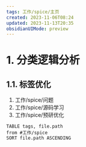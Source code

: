 ```yaml
---
tags: 工作/spice/主页
created: 2023-11-06T08:24
updated: 2023-11-13T20:35
obsidianUIMode: preview
---
```

# 1. 分类逻辑分析
## 1.1. 标签优化
1. 工作/spice/问题
2. 工作/spice/源码学习
3. 工作/spice/预研优化

```dataview
TABLE tags, file.path
from #工作/spice  
SORT file.path ASCENDING
```